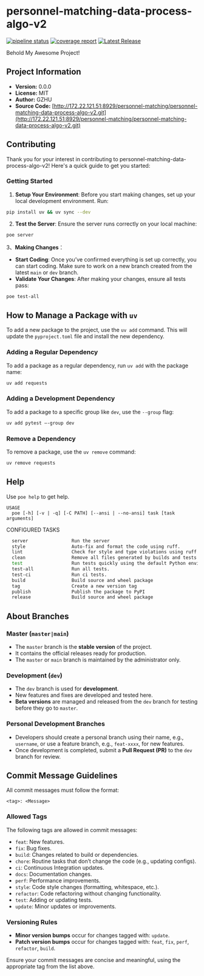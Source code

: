 # personnel-matching-data-process-algo-v2

[![pipeline status](http://172.22.121.51:8929/personnel-matching/personnel-matching-data-process-algo-v2/badges/dev/pipeline.svg)](http://172.22.121.51:8929/personnel-matching/personnel-matching-data-process-algo-v2/-/commits/main)
[![coverage report](http://172.22.121.51:8929/personnel-matching/personnel-matching-data-process-algo-v2/badges/main/coverage.svg)](http://172.22.121.51:8929/personnel-matching/personnel-matching-data-process-algo-v2/-/commits/main)
[![Latest Release](http://172.22.121.51:8929/personnel-matching/personnel-matching-data-process-algo-v2/-/badges/release.svg?value_width=100)](http://172.22.121.51:8929/personnel-matching/personnel-matching-data-process-algo-v2/-/releases)

Behold My Awesome Project!

## Project Information

- **Version:** 0.0.0
- **License:** MIT
- **Author:** GZHU
- **Source Code:** [http://172.22.121.51:8929/personnel-matching/personnel-matching-data-process-algo-v2.git](http://172.22.121.51:8929/personnel-matching/personnel-matching-data-process-algo-v2.git)

## Contributing

Thank you for your interest in contributing to personnel-matching-data-process-algo-v2! Here's a quick guide to get you started:

### Getting Started

1. **Setup Your Environment**: Before you start making changes, set up your
   local development environment. Run:

```bash
pip install uv && uv sync --dev
```

2. **Test the Server**: Ensure the server runs correctly on your local machine:

```bash
poe server
```

3、**Making Changes**：

- **Start Coding**: Once you’ve confirmed everything is set up correctly, you
  can start coding. Make sure to work on a new branch created from the latest
  `main` or `dev` branch.
- **Validate Your Changes**: After making your changes, ensure all tests pass:

```bash
poe test-all
```

## How to Manage a Package with `uv`

To add a new package to the project, use the `uv add` command. This will update
the `pyproject.toml` file and install the new dependency.

### Adding a Regular Dependency

To add a package as a regular dependency, run `uv add` with the package name:

```bash
uv add requests
```

### Adding a Development Dependency

To add a package to a specific group like `dev`, use the `--group` flag:

```bash
uv add pytest –-group dev
```

### Remove a Dependency

To remove a package, use the `uv remove` command:

```bash
uv remove requests
```

## Help

Use `poe help` to get help.

```angular2html
USAGE
  poe [-h] [-v | -q] [-C PATH] [--ansi | --no-ansi] task [task arguments]
```

CONFIGURED TASKS

```bash
  server                Run the server
  style                 Auto-fix and format the code using ruff.
  lint                  Check for style and type violations using ruff and mypy.
  clean                 Remove all files generated by builds and tests.
  test                  Run tests quickly using the default Python environment.
  test-all              Run all tests.
  test-ci               Run ci tests.
  build                 Build source and wheel package
  tag                   Create a new version tag
  publish               Publish the package to PyPI
  release               Build source and wheel package
```

## About Branches

### Master (`master|main`)

- The `master` branch is the **stable version** of the project.
- It contains the official releases ready for production.
- The `master` or `main` branch is maintained by the administrator only.

### Development (`dev`)

- The `dev` branch is used for **development**.
- New features and fixes are developed and tested here.
- **Beta versions** are managed and released from the `dev` branch for testing
  before they go to `master`.

### Personal Development Branches

- Developers should create a personal branch using their name, e.g., `username`,
  or use a feature branch, e.g., `feat-xxxx`, for new features.
- Once development is completed, submit a **Pull Request (PR)** to the `dev`
  branch for review.

## Commit Message Guidelines

All commit messages must follow the format:

```
<tag>: <Message>
```

### Allowed Tags

The following tags are allowed in commit messages:

- `feat`: New features.
- `fix`: Bug fixes.
- `build`: Changes related to build or dependencies.
- `chore`: Routine tasks that don’t change the code (e.g., updating configs).
- `ci`: Continuous Integration updates.
- `docs`: Documentation changes.
- `perf`: Performance improvements.
- `style`: Code style changes (formatting, whitespace, etc.).
- `refactor`: Code refactoring without changing functionality.
- `test`: Adding or updating tests.
- `update`: Minor updates or improvements.

### Versioning Rules

- **Minor version bumps** occur for changes tagged with: `update`.
- **Patch version bumps** occur for changes tagged with: `feat`, `fix`, `perf`,
  `refactor`, `build`.

Ensure your commit messages are concise and meaningful, using the appropriate
tag from the list above.

